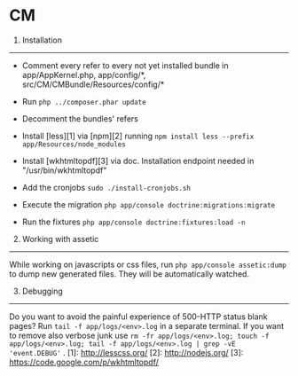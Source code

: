 **CM**
======

1) Installation
---------------

  * Comment every refer to every not yet installed bundle in app/AppKernel.php, app/config/\*, src/CM/CMBundle/Resources/config/\*

  * Run `php ../composer.phar update`

  * Decomment the bundles' refers

  * Install [less][1] via [npm][2] running `npm install less --prefix app/Resources/node_modules`

  * Install [wkhtmltopdf][3] via doc. Installation endpoint needed in "/usr/bin/wkhtmltopdf"

  * Add the cronjobs `sudo ./install-cronjobs.sh`

  * Execute the migration `php app/console doctrine:migrations:migrate`

  * Run the fixtures `php app/console doctrine:fixtures:load -n`

2) Working with assetic
-----------------------

While working on javascripts or css files, run `php app/console assetic:dump` to dump new generated files. They will be automatically watched.

3) Debugging
------------

Do you want to avoid the painful experience of 500-HTTP status blank pages? Run `tail -f app/logs/<env>.log` in a separate terminal.
If you want to remove also verbose junk use `rm -fr app/logs/<env>.log; touch -f app/logs/<env>.log; tail -f app/logs/<env>.log | grep -vE 'event.DEBUG'`
.
[1]: http://lesscss.org/
[2]: http://nodejs.org/
[3]: https://code.google.com/p/wkhtmltopdf/
